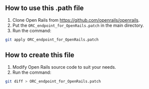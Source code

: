 ## How to use this .path file
1. Clone Open Rails from https://github.com/openrails/openrails.
2. Put the `ORC_endpoint_for_OpenRails.patch` in the main directory.
3. Run the command:
```bash
git apply ORC_endpoint_for_OpenRails.patch
```


## How to create this file
1. Modify Open Rails source code to suit your needs.
2. Run the command:
```bash
git diff > ORC_endpoint_for_OpenRails.patch
```
